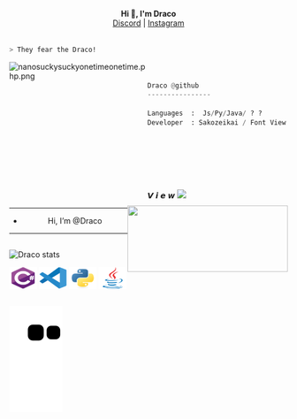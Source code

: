 <p align='center'>
  <b>Hi 👋, I'm Draco</b><br>
  <a href="https://discord.gg/draco">Discord</a> |
  <a href="https://www.instagram.com/dracoempty/">Instagram</a> 




```bash

> They fear the Draco!

```
<img src="https://cdn.discordapp.com/attachments/975703159982923848/998890107492909136/200w.gif" align="left" src="https://media.discordapp.net/attachments/975703159982923848/995337889321844886/1657350460774.jpg?width=682&height=682" alt="nanosuckysuckyonetimeonetime.php.png" width="250" height="260">

```py


Draco @github
----------------

Languages  :  Js/Py/Java/ ? ?
Developer  : Sakozeikai / Font View


  
```
<p align="left">
  &nbsp; &nbsp; &nbsp; &nbsp; &nbsp;&nbsp; &nbsp; &nbsp; &nbsp; &nbsp;&nbsp; &nbsp; &nbsp; &nbsp; &nbsp; &nbsp; &nbsp; &nbsp; &nbsp; &nbsp; &nbsp;&nbsp; &nbsp; &nbsp; &nbsp; &nbsp;&nbsp; &nbsp; &nbsp; &nbsp; &nbsp;
</a>
	<a target="_blank" rel="noopener noreferrer" href="><img src="" width="110" height="20" data-canonical-src="https://komarev.com/ghpvc/?username=psauxx&amp;style=flat-square" style="max-width: 100%;"></a><br><br>
</a>
	<a target="_blank" rel="noopener noreferrer" href="https://camo.githubusercontent.com/b37763484b6fe8435681d1011c6363bdb5d75bb56c214693e4a5a12d952a7cdc/68747470733a2f2f6769746875622d726561646d652d73746174732d65696768742d74686574612e76657263656c2e6170702f6170692f746f702d6c616e67732f3f757365726e616d653d707361757878267468656d653d7261646963616c266c61796f75743d636f6d70616374266578636c7564655f6c616e673d6a6176612b72"><img width="290" height="120" align="right" src="https://github-readme-stats.vercel.app/api/top-langs?username=yatsuuWeb&amp;show_icons=true&amp;locale=en&amp;theme=midnight-purple" data-canonical-src="https://github-readme-stats-eight-theta.vercel.app/api/top-langs/?username=psauxx&amp;theme=radical&amp;layout=compact&amp;exclude_lang=java+r" style="max-width: 100%;"></a> 
</p>
𝙑 𝙞 𝙚 𝙬
<img src="https://profile-counter.glitch.me/%7BSlashWebt%7D/count.svg" style="max-width: 100%;">









------------												
- <p align="center"> Hi, I’m @Draco

-----------------

<!---
Draco Draco/Dracofodase Web is a ✨ special ✨ repository because its `README.md` (this file) appears on your GitHub profile.
You can click the Preview link to take a look at your changes.
--->

  ##

![Draco stats](https://github-readme-stats.vercel.app/api?username=Dracozada&theme=blue-green)

<div style="display: inline_block">
    
<img align="center" alt="vsc-Csharp" height="40" width="50" src="https://raw.githubusercontent.com/devicons/devicon/master/icons/csharp/csharp-original.svg">
    <img align="center" alt="vsc-vscode" height="40" width="50" src="https://raw.githubusercontent.com/devicons/devicon/master/icons/vscode/vscode-original.svg">
     <img align="center" alt="vsc-vscode" height="40" width="50" src="https://raw.githubusercontent.com/devicons/devicon/master/icons/python/python-original.svg">
     <img align="center" alt="vsc-vscode" height="40" width="50" src="https://raw.githubusercontent.com/devicons/devicon/master/icons/java/java-original.svg">
</div><br/>
 
<div> 
 

 
  ![Snake animation](https://raw.githubusercontent.com/rafaballerini/rafaballerini/a7fcec19b2830125e9c49ba9139a9dad95f0b64a/github-contribution-grid-snake.svg)
 
</div>


